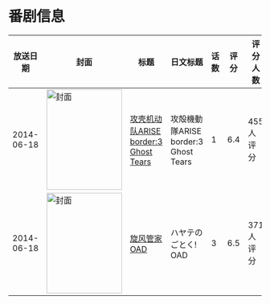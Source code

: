 # 番剧信息

|放送日期|封面|标题|日文标题|话数|评分|评分人数|
|---|---|---|---|---|---|---|
|2014-06-18|<img src="//lain.bgm.tv/pic/cover/c/3a/60/89486_6XV8A.jpg" alt="封面" style="width:150px;height:200px;object-fit:cover;">|[攻壳机动队ARISE border:3 Ghost Tears](https://bangumi.tv/subject/89486)|攻殻機動隊ARISE border:3 Ghost Tears|1|6.4|455人评分|
|2014-06-18|<img src="//lain.bgm.tv/pic/cover/c/77/40/99810_zig2w.jpg" alt="封面" style="width:150px;height:200px;object-fit:cover;">|[旋风管家 OAD](https://bangumi.tv/subject/99810)|ハヤテのごとく! OAD|3|6.5|371人评分|
